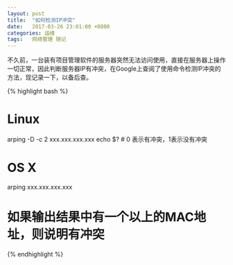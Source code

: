 ```yaml
---
layout: post
title:  "如何检测IP冲突"
date:   2017-03-26 23:01:00 +0800
categories: 运维
tags:   网络管理 随记
---
```


不久前，一台装有项目管理软件的服务器突然无法访问使用，直接在服务器上操作一切正常，因此判断服务器IP有冲突，在Google上查阅了使用命令检测IP冲突的方法，现记录一下，以备后查。

{% highlight bash %}
# Linux
arping -D -c 2 xxx.xxx.xxx.xxx
echo $? # 0 表示有冲突，1表示没有冲突

# OS X
arping xxx.xxx.xxx.xxx
# 如果输出结果中有一个以上的MAC地址，则说明有冲突
{% endhighlight %}


